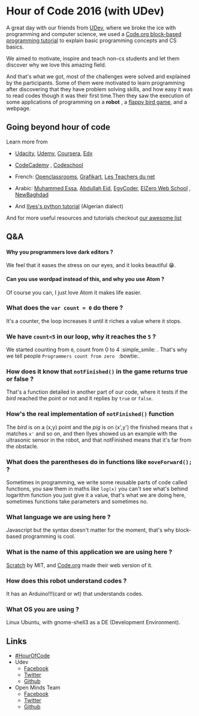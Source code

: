 # Hour of Code 2016 (with UDev)

A great day with our friends from [UDev](https://github.com/UdevCommunityDev), where we broke the ice with programming and computer science, we used a [Code.org block-based programming tutorial](https://studio.code.org/hoc/1) to explain basic programming concepts and CS basics.

We aimed to motivate, inspire and teach non-cs students and let them discover why we love this amazing field.

And that's what we got, most of the challenges were solved and explained by the participants. Some of them were motivated to learn programming after discovering that they have problem solving skills, and how easy it was to read codes though it was their first time.Then they saw the execution of some applications of programming on a **robot** , a [flappy bird game](https://github.com/Max00355/FlappyBird), and a webpage.

## Going beyond hour of code

Learn more from

* [Udacity](http://udacity.com/), [Udemy](http://udemy.com/), [Coursera](http://coursera.org/), [Edx](http://edx.org/)
* [CodeCademy](http://codecademy.com/) , [Codeschool](http://codeschool.com/)
* French: [Openclassrooms](http://openclassrooms.com/), [Grafikart](https://www.youtube.com/user/grafikarttv/playlists), [Les Teachers du net](https://www.youtube.com/user/hounwanou1993)
* Arabic: [Muhammed Essa](https://www.youtube.com/user/muhammedgalaxy/playlists), [Abdullah Eid](http://abdullaheid.net/), [EgyCoder](https://www.youtube.com/channel/UCmrvsMQhv5G7pWSDnLRwoJg/playlists), [ElZero Web School](https://www.youtube.com/user/OsamaElzero/playlists) , [NewBaghdad](https://www.youtube.com/user/alxs1aa)

* And [Ilyes's python tutorial](https://www.youtube.com/playlist?list=PLBUDb8DfYu1msozTsWUOtpDFZO2ZEafhw) (Algerian dialect)

And for more useful resources and tutorials checkout [our awesome list](https://github.com/open-minds/awesome-openmind-team)  

## Q&A

#### Why you programmers love dark editors ?

We feel that it eases the stress on our eyes, and it looks beautiful :grin:.

#### Can you use wordpad instead of this, and why you use Atom ?

Of course you can, I just love Atom it makes life easier.

### What does the `var count = 0` do there ?

It's a counter, the loop increases it until it riches a value where it stops.

### We have `count<5` in our loop, why it reaches the `5` ?

We started counting from `0`, count from 0 to 4 :simple_smile: . That's why we tell people ``Programmers count from zero `` :bowtie:.

### How does it know that `notFinished()` in the game returns true or false ?

That's a function detailed in another part of our code, where it tests if the *bird* reached the point or not and it replies by `true` or `false`.

### How's the real implementation of `notFinished()` function

The *bird* is on a (x,y) point and the *pig* is on (x',y') the finished means that `x` matches `x'` and so on, and then Ilyes showed us an example with the ultrasonic sensor in the robot, and that notFinished means that it's far from the obstacle.

### What does the parentheses do in functions like `moveForward();` ?

Sometimes in programming, we write some reusable parts of code called functions, you saw them in maths like `log(x)` you can't see what's behind logarithm function you just give it a value, that's what we are doing here, sometimes functions take parameters and sometimes no.

### What language we are using here ?

Javascript but the syntax doesn't matter for the moment, that's why block-based programming is cool.

### What is the name of this application we are using here ?

[Scratch](https://scratch.mit.edu/) by MIT, and [Code.org](https://code.org) made their web version of it.

### How does this robot understand codes ?

It has an Arduino!!!(card or wt) that understands codes.

### What OS you are using ?

Linux Ubuntu, with gnome-shell3 as a DE (Development Environment).


## Links

* [#HourOfCode](http://twitter.com/hashtag/HourOfCode)
* Udev
    * [Facebook](https://www.facebook.com/UDevCommunity/)
    * [Twitter](https://twitter.com/UdevCommunity)
    * [Github](https://github.com/UdevCommunityDev)
* Open Minds Team
    * [Facebook](https://www.facebook.com/open.minds.oran/)
    * [Twitter](https://twitter.com/team_openminds)
    * [Github](https://github.com/open-minds)

